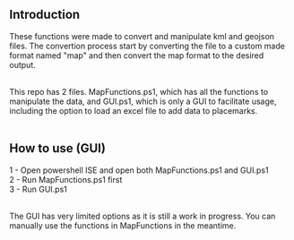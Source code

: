 <h2>Introduction</h2>
These functions were made to convert and manipulate kml and geojson files. The convertion process start by converting the file to a custom made format named "map" and then convert the map format to the desired output.<br><br>

This repo has 2 files. MapFunctions.ps1, which has all the functions to manipulate the data, and GUI.ps1, which is only a GUI to facilitate usage, including the option to load an excel file to add data to placemarks.<br><br>

<h2>How to use (GUI)</h2>
1 - Open powershell ISE and open both MapFunctions.ps1 and GUI.ps1 <br>
2 - Run MapFunctions.ps1 first <br>
3 - Run GUI.ps1<br><br>

The GUI has very limited options as it is still a work in progress. You can manually use the functions in MapFunctions in the meantime.
